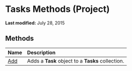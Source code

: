 
# Tasks Methods (Project)

 **Last modified:** July 28, 2015


## Methods



|**Name**|**Description**|
|:-----|:-----|
| [Add](a6e2186b-610c-0888-a22a-8b7deba3f53f.md)|Adds a  **Task** object to a **Tasks** collection.|
